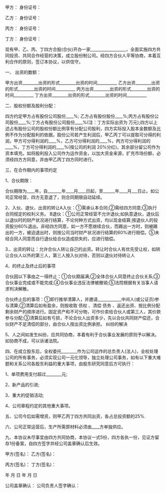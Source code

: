 
 


甲方： 身份证号：


乙方： 身份证号：


丙方： 身份证号：


丁方： 身份证号：


现有甲、乙、丙、丁四方合股(合伙)开办一家__________________，全面实施四方共同投资、共同合作经营的决策，成立股份制公司。经四方合伙人平等协商，本着互利合作的原则，签订本协议，以供信守。


一、 出资的数额：


甲方出资________出资的形式________出资的时间__________ 乙方出资________出资的形式________出资的时间__________ 丙方出资________出资的形式________出资的时间__________ 丁方出资________出资的形式________出资的时间__________


二、股权份额及股利分配：


四方约定甲方占有股份公司股份____%; 乙方占有股份股份____%;丙方占有股份公司股份____%;丁方占有股份公司股份____%(注：丁方实际出资为 万元);四方以上述占有股份公司的股权份额比例享有分配公司股利，四方实际投入股本金数额及比例不作为分配股利的依据。股份公司若产生利润后，甲乙丙丁可以提取可分得的利润，甲方可分得利润的____%，乙方可分得利润的____%，丙方可分得利润的____%，丁方可分得利润的____%(按公司的利润 20%分红)，其余部分留公司作为资本填充。如将股利投入公司作为运作资金，以加大资金来源，扩充市场份额，必须经四方方同意，并由甲乙丙丁四方同时进行。


三、在合作期内的事项约定


1、合伙期限：


合伙期限为____年，自_______年____月____日起，至______年____月___日止。如公司正常经营，四方无意退了，则合同期限自动延续。


2、入伙、退伙，出资的转让A入伙：①需承认本合同;②需经四方同意;③执行合同规定的权利义务。 B退伙：①公司正常经营不允许退伙;如执意退伙，退伙后以退伙时的财产状况进行结算，不论何种方式出资，均以现金结算;按退伙人的投资股分60%退出。非经四方同意，如一方不愿继续合伙，而踢出一方时，则被踢出的一方，被迫退出时，则按公司当时财产状况进行结算的60%进行赔偿。⑤未经合同人同意而自行退伙给合伙造成损失的，应进行赔偿。


3.、出资的转让：允许合伙人转让自己的出资。转让时合伙人有优先受让权，如转让合伙人以外的第三人，第三人按入伙对待，否则以退伙对待转让人


4、的终止及终止后的事项


合伙因以下事由之一得终止：①合伙期届满;②全体合伙人同意终止合伙关系;③合伙事业完成或不能完成;④合伙事业违反法律被撤销;⑤法院根据有关当事人请求判决解散。


合伙终止后的事项：①即行推举清算人，并邀请____________中间人(或公证员)参与清算;②清算后如有盈余，则按收取
债权
、清偿
债务
、返还出资、按比例分配剩余财产的顺序进行。固定资产和不可分物，可作价卖给合伙人或第三人，其价款参与分配;③清算后如有亏损，不论合伙人出资多少，先以合伙共同财产偿还，合伙财产不足清偿的部分，由合伙人按出资比例承担。 纠纷的解决


5、人之间如发生纠纷，应共同协商，本着有利于合伙事业发展的原则予以解决。如协商不成，可以诉诸法院。


四、在成立股东后，全权委托________作为公司运作的总负责人(法人)，全权处理公司的所有事务，必须实现公司一元化领导，独立处理公司事务，如有以下重大难题和关系公司各股东利益的重大事项，由股东研究同意后方可执行：


1、单项费用支付超过________元;


2、新产品的引进;


3、重大的促销活动;


4、公司章程约定的其他重大事项。


五、公司今后如需增资，则甲乙丙丁四方共同出资，各占总投资额的25%.


六、公司正常运营后，生产所需原材料必须由____方单独供应。


九、本协议未尽事宜由四方共同协商，本协议一式5份，四方各执一份，见证方留存1份备案，自四方签字并经公司盖章确认后生效。


甲方(签名)： 乙方(签名)：


丙方(签名)： 丁方(签名)：


年 月 日 年 月 日


公司盖章确认： 公司负责人签字确认：
 


 

 
 
 
 
 
  


  
 

  


  


  
 
 
 
 

